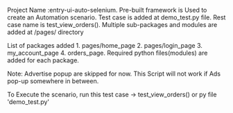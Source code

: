 Project Name :entry-ui-auto-selenium.
Pre-built framework is Used to create an Automation scenario.
Test case is added at demo_test.py file.
Rest case name is test_view_orders().
Multiple sub-packages and modules are added at /pages/ directory

List of packages added
    1. pages/home_page
    2. pages/login_page
    3. my_account_page
    4. orders_page.
Required python files(modules) are added for each package.

Note: Advertise popup are skipped for now. This Script will not work if Ads pop-up somewhere in between.

To Execute the scenario, run this test case -> test_view_orders() or py file 'demo_test.py'




